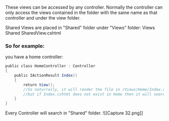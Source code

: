 These views can be accessed by any controller. Normally the controller can only access the views contained in the folder with the same name as that controller and under the view folder.

Shared Views are placed in "Shared" folder under "Views" folder:
Views
	Shared
		SharedView.cshtml
### So for example:
you have a home controller:
```c#
public class HomeController : Controller
{
    public IActionResult Index()
    {
        return View();
        //So naturrally, it will render the file in /Views/Home/Index.cshtml
        //but if Index.cshtml does not exist in Home then it will search in Shared folder
    }
}
```
Every Controller will search in "Shared" folder.
![[Capture 32.png]]
